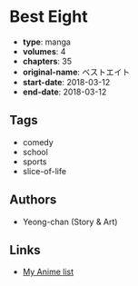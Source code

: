 # Best Eight

-   **type**: manga
-   **volumes**: 4
-   **chapters**: 35
-   **original-name**: ベストエイト
-   **start-date**: 2018-03-12
-   **end-date**: 2018-03-12

## Tags

-   comedy
-   school
-   sports
-   slice-of-life

## Authors

-   Yeong-chan (Story & Art)

## Links

-   [My Anime list](https://myanimelist.net/manga/118194/Best_Eight)
